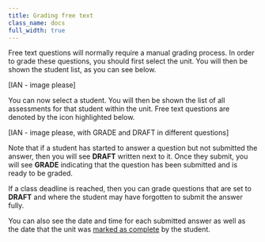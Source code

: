 ```yaml
---
title: Grading free text
class_name: docs
full_width: true
---
```


Free text questions will normally require a manual grading process. In order to grade these questions, you should first select the unit. You will then be shown the student list, as you can see below.

[IAN - image please]

You can now select a student. You will then be shown the list of all assessments for that student within the unit. Free text questions are denoted by the icon highlighted below. 

[IAN - image please, with GRADE and DRAFT in different questions]

Note that if a student has started to answer a question but not submitted the answer, then you will see **DRAFT** written next to it. Once they submit, you will see **GRADE** indicating that the question has been submitted and is ready to be graded.

If a class deadline is reached, then you can grade questions that are  set to **DRAFT** and where the student may have forgotten to submit the answer fully.

You can also see the date and time for each submitted answer as well as the date that the unit was [marked as complete](/docs/classes/unitmanagement/settings-info/complete-unit) by the student.

